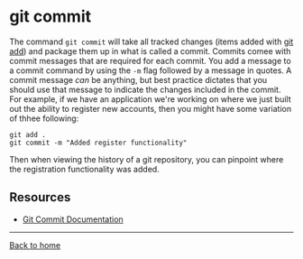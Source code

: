 # git commit
The command `git commit` will take all tracked changes (items added with [git add](./Add.md)) and package them up in what is called a commit. 
Commits comee with commit messages that are required for each commit. You add a message to a commit command by using the `-m` flag followed by a message in quotes. 
A commit message _can_ be anything, but best practice dictates that you should use that message to indicate the changes included in the commit. 
For example, if we have an application we're working on where we just built out the ability to register new accounts, then you might have some variation of thhee following:
```
git add .
git commit -m "Added register functionality"
```
Then when viewing the history of a git repository, you can pinpoint where the registration functionality was added. 
## Resources 
- [Git Commit Documentation](http://git-scm.com/docs/git-commit)
---
[Back to home](../README.md)
